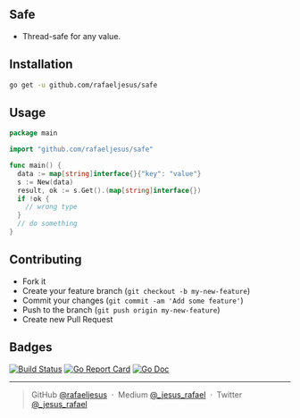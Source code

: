 ## Safe

* Thread-safe for any value.

## Installation
```bash
go get -u github.com/rafaeljesus/safe
```

## Usage
```go
package main

import "github.com/rafaeljesus/safe"

func main() {
  data := map[string]interface{}{"key": "value"}
  s := New(data)
  result, ok := s.Get().(map[string]interface{})
  if !ok {
    // wrong type
  }
  // do something
}
```

## Contributing
- Fork it
- Create your feature branch (`git checkout -b my-new-feature`)
- Commit your changes (`git commit -am 'Add some feature'`)
- Push to the branch (`git push origin my-new-feature`)
- Create new Pull Request

## Badges

[![Build Status](https://circleci.com/gh/rafaeljesus/safe.svg?style=svg)](https://circleci.com/gh/rafaeljesus/safe)
[![Go Report Card](https://goreportcard.com/badge/github.com/rafaeljesus/safe)](https://goreportcard.com/report/github.com/rafaeljesus/safe)
[![Go Doc](https://godoc.org/github.com/rafaeljesus/safe?status.svg)](https://godoc.org/github.com/rafaeljesus/safe)

---

> GitHub [@rafaeljesus](https://github.com/rafaeljesus) &nbsp;&middot;&nbsp;
> Medium [@_jesus_rafael](https://medium.com/@_jesus_rafael) &nbsp;&middot;&nbsp;
> Twitter [@_jesus_rafael](https://twitter.com/_jesus_rafael)
